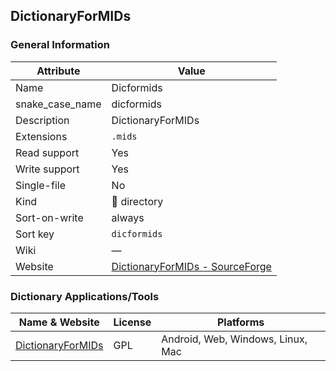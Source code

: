 ## DictionaryForMIDs

### General Information

| Attribute       | Value                                                                    |
| --------------- | ------------------------------------------------------------------------ |
| Name            | Dicformids                                                               |
| snake_case_name | dicformids                                                               |
| Description     | DictionaryForMIDs                                                        |
| Extensions      | `.mids`                                                                  |
| Read support    | Yes                                                                      |
| Write support   | Yes                                                                      |
| Single-file     | No                                                                       |
| Kind            | 📁 directory                                                              |
| Sort-on-write   | always                                                                   |
| Sort key        | `dicformids`                                                             |
| Wiki            | ―                                                                        |
| Website         | [DictionaryForMIDs - SourceForge](http://dictionarymid.sourceforge.net/) |



### Dictionary Applications/Tools

| Name & Website                                             | License | Platforms                         |
| ---------------------------------------------------------- | ------- | --------------------------------- |
| [DictionaryForMIDs](http://dictionarymid.sourceforge.net/) | GPL     | Android, Web, Windows, Linux, Mac |
